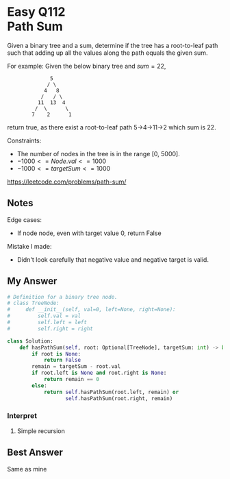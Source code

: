 # Easy Q112 <br> Path Sum

Given a binary tree and a sum, determine if the tree has a root-to-leaf path such that adding up all the values along the path equals the given sum.

For example:
Given the below binary tree and $sum = 22$,

```
              5
             / \
            4   8
           /   / \
          11  13  4
         /  \      \
        7    2      1
```

return true, as there exist a root-to-leaf path 5->4->11->2 which sum is 22.

Constraints:
* The number of nodes in the tree is in the range [0, 5000].
* $-1000 <= Node.val <= 1000$
* $-1000 <= targetSum <= 1000$

https://leetcode.com/problems/path-sum/

## Notes
Edge cases:
* If node node, even with target value 0, return False

Mistake I made:
* Didn't look carefully that negative value and negative target is valid.

## My Answer
```Python
# Definition for a binary tree node.
# class TreeNode:
#     def __init__(self, val=0, left=None, right=None):
#         self.val = val
#         self.left = left
#         self.right = right

class Solution:
    def hasPathSum(self, root: Optional[TreeNode], targetSum: int) -> bool:
        if root is None:
            return False
        remain = targetSum - root.val
        if root.left is None and root.right is None:
            return remain == 0
        else:
            return self.hasPathSum(root.left, remain) or
                   self.hasPathSum(root.right, remain)
```
### Interpret
1. Simple recursion

## Best Answer
Same as mine






